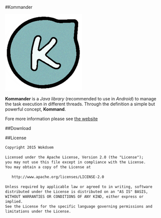 #Kommander

![alt text](https://raw.githubusercontent.com/Wokdsem/Kommander/master/logo.png "logo")

**Kommander** is a *Java library* (recommended to use in *Android*) to manage the task execution in different threads.
Through the definition a simple but powerful concept, **Kommand**.

Fore more information please see <a href="http://wokdsem.github.io/Kommander">the website</a>

##Download


##License

	Copyright 2015 Wokdsem

    Licensed under the Apache License, Version 2.0 (the "License");
    you may not use this file except in compliance with the License.
    You may obtain a copy of the License at

       http://www.apache.org/licenses/LICENSE-2.0

    Unless required by applicable law or agreed to in writing, software
    distributed under the License is distributed on an "AS IS" BASIS,
    WITHOUT WARRANTIES OR CONDITIONS OF ANY KIND, either express or implied.
    See the License for the specific language governing permissions and
    limitations under the License.

